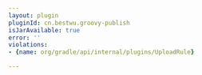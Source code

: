 ```yaml
---
layout: plugin
pluginId: cn.bestwu.groovy-publish
isJarAvailable: true
error: ''
violations:
- {name: org/gradle/api/internal/plugins/UploadRule}

---
```


